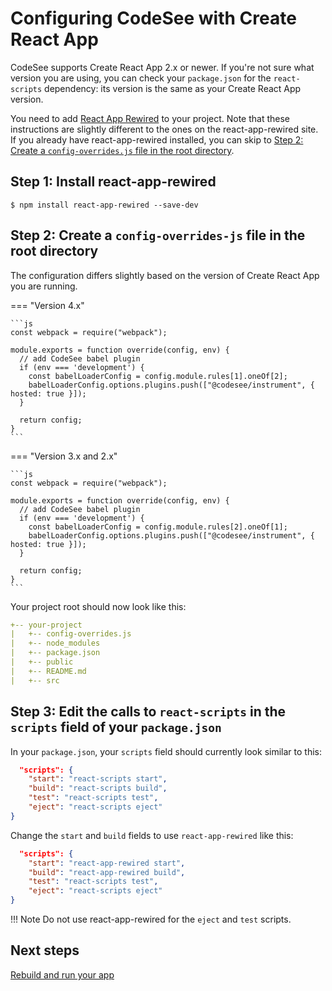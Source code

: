 # Configuring CodeSee with Create React App

CodeSee supports Create React App 2.x or newer. If you're not sure what version you are using, you can check your `package.json` for the `react-scripts` dependency: its version is the same as your Create React App version.

You need to add [React App Rewired](https://github.com/timarney/react-app-rewired) to your project. Note that these instructions are slightly different to the ones on the react-app-rewired site. If you already have react-app-rewired installed, you can skip to [Step 2: Create a `config-overrides.js` file in the root directory](#step-2-create-a-config-overrides-js-file-in-the-root-directory).

## Step 1: Install react-app-rewired

```shell
$ npm install react-app-rewired --save-dev
```

## Step 2: Create a `config-overrides-js` file in the root directory

The configuration differs slightly based on the version of Create React App you are running.

=== "Version 4.x"

    ```js
    const webpack = require("webpack");

    module.exports = function override(config, env) {
      // add CodeSee babel plugin
      if (env === 'development') {
        const babelLoaderConfig = config.module.rules[1].oneOf[2];
        babelLoaderConfig.options.plugins.push(["@codesee/instrument", { hosted: true }]);
      }

      return config;
    }
    ```

=== "Version 3.x and 2.x"

    ```js
    const webpack = require("webpack");

    module.exports = function override(config, env) {
      // add CodeSee babel plugin
      if (env === 'development') {
        const babelLoaderConfig = config.module.rules[2].oneOf[1];
        babelLoaderConfig.options.plugins.push(["@codesee/instrument", { hosted: true }]);
      }

      return config;
    }
    ```

Your project root should now look like this:

```yaml
+-- your-project
|   +-- config-overrides.js
|   +-- node_modules
|   +-- package.json
|   +-- public
|   +-- README.md
|   +-- src
```

## Step 3: Edit the calls to `react-scripts` in the `scripts` field of your `package.json`

In your `package.json`, your `scripts` field should currently look similar to this:

```json
  "scripts": {
    "start": "react-scripts start",
    "build": "react-scripts build",
    "test": "react-scripts test",
    "eject": "react-scripts eject"
}
```

Change the `start` and `build` fields to use `react-app-rewired` like this:

```json
  "scripts": {
    "start": "react-app-rewired start",
    "build": "react-app-rewired build",
    "test": "react-scripts test",
    "eject": "react-scripts eject"
}
```

!!! Note
    Do not use react-app-rewired for the `eject` and `test` scripts.

## Next steps

[Rebuild and run your app](/install/installation/#step-3-rebuild-and-run-your-app-locally)
